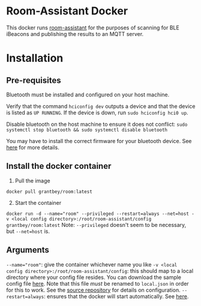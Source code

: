 # Room-Assistant Docker

This docker runs [room-assistant](https://github.com/mKeRix/room-assistant) for the purposes of scanning for BLE iBeacons and publishing the results to an MQTT server.

# Installation

## Pre-requisites
Bluetooth must be installed and configured on your host machine.

Verify that the command `hciconfig dev` outputs a device and that the device is listed as `UP RUNNING`. If the device is down, run `sudo hciconfig hci0 up`.

Disable bluetooth on the host machine to ensure it does not conflict:
`sudo systemctl stop bluetooth && sudo systemctl disable bluetooth`

You may have to install the correct firmware for your bluetooth device. See [here](https://github.com/winterheart/broadcom-bt-firmware) for more details.

## Install the docker container
1. Pull the image

``docker pull grantbey/room:latest``

2. Start the container

``docker run -d --name="room" --privileged --restart=always --net=host -v <local config directory>:/root/room-assistant/config grantbey/room:latest``
Note: `--privileged` doesn't seem to be necessary, but `--net=host` is.

## Arguments
`--name="room"`: give the container whichever name you like
`-v <local config directory>:/root/room-assistant/config`: this should map to a local directory where your config file resides. You can download the sample config file [here](https://github.com/mKeRix/room-assistant/raw/master/config/default.json). Note that this file _must_ be renamed to `local.json` in order for this to work. See the [source repository](https://github.com/mKeRix/room-assistant) for details on configuration.
`--restart=always`: ensures that the docker will start automatically. See [here](https://docs.docker.com/engine/admin/start-containers-automatically/#use-a-restart-policy).